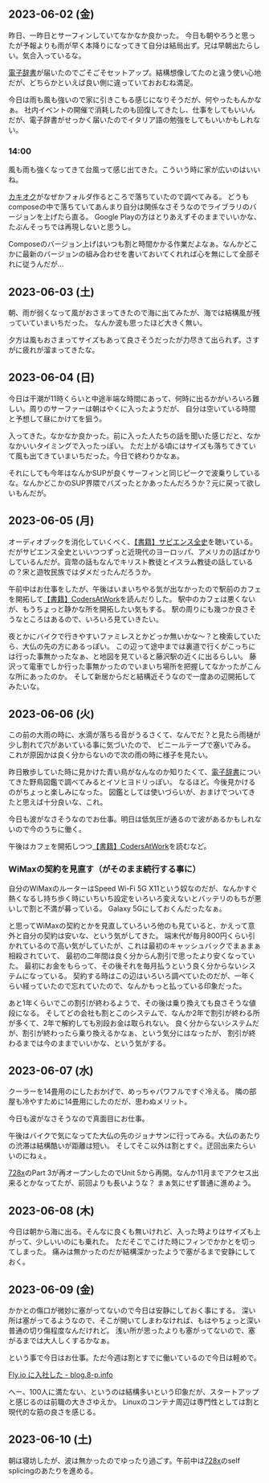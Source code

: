 ## 2023-06-02 (金)

昨日、一昨日とサーフィンしていてなかなか良かった。
今日も朝やろうと思ったが予報よりも雨が早く本降りになってきて自分は結局出ず。兄は早朝出たらしい。気合入っているな。

[電子辞書](%E9%9B%BB%E5%AD%90%E8%BE%9E%E6%9B%B8)が届いたのでごそごそセットアップ。結構想像してたのと違う使い心地だが、どちらかといえば良い側に違っていておおむね満足。

今日は雨も風も強いので家に引きこもる感じになりそうだが、何やったもんかなぁ。
社内イベントの開催で消耗したのも回復してきたし、仕事をしてもいいんだが、電子辞書がせっかく届いたのでイタリア語の勉強をしてもいいかもしれない。

### 14:00

風も雨も強くなってきて台風って感じ出てきた。こういう時に家が広いのはいいね。

[カキオク](%E3%82%AB%E3%82%AD%E3%82%AA%E3%82%AF)がなぜかフォルダ作るところで落ちていたので調べてみる。
どうもcomposeの中で落ちていてあんまり自分は関係なさそうなのでライブラリのバージョンを上げたら直る。
Google Playの方はとりあえずそのままでいいかな、たぶんそっちでは再現しないと思うし。

Composeのバージョン上げはいつも割と時間かかる作業だよなぁ。なんかどこかに最新のバージョンの組み合わせを書いておいてくれれば心を無にして全部それに従うんだが…

## 2023-06-03 (土)

朝、雨が弱くなって風がおさまってきたので海に出てみたが、海では結構風が残っていていまいちだった。
なんか波も思ったほど大きく無い。

夕方は風もおさまってサイズもあって良さそうだったが力尽きて出られず。さすがに疲れが溜まってきたな。

## 2023-06-04 (日)

今日は干潮が11時くらいと中途半端な時間にあって、何時に出るかがいろいろ難しい。周りのサーファーは朝はやくに入ったようだが、
自分は空いている時間と予想して昼にかけてを狙う。

入ってきた。なかなか良かった。前に入った人たちの話を聞いた感じだと、なかなかいいタイミングで入ったっぽい。
ただ上がる頃にはサイズも落ちてきていて風も出てきていまいちだった。今日で終わりかなぁ。

それにしても今年はなんかSUPが良くサーフィンと同じピークで波乗りしているな。なんかどこかのSUP界隈でバズったとかあったんだろうか？元に戻って欲しいもんだが。

## 2023-06-05 (月)

オーディオブックを消化していくべく、[【書籍】サピエンス全史](%E3%80%90%E6%9B%B8%E7%B1%8D%E3%80%91%E3%82%B5%E3%83%94%E3%82%A8%E3%83%B3%E3%82%B9%E5%85%A8%E5%8F%B2)を聴いている。だがサピエンス全史といいつつずっと近現代のヨーロッパ、アメリカの話ばかりしているんだが。貨幣の話もなんでキリスト教徒とイスラム教徒の話しているの？宋と遊牧民族ではダメだったんだろうか。

午前中はお仕事をしたが、午後はいまいちやる気が出なかったので駅前のカフェを開拓して[【書籍】CodersAtWork](%E3%80%90%E6%9B%B8%E7%B1%8D%E3%80%91CodersAtWork)を読んだりした。
駅中のカフェは悪くないが、もうちょっと静かな所を開拓したい気もする。
駅の周りにも幾つか良さそうなところはあるので、いろいろ見ていきたい。

夜とかにバイクで行きやすいファミレスとかどっか無いかな〜？と検索していたら、大仏の先の方にあるっぽい。
この辺って途中までは裏道で行くがこっちには行った事無かったなぁ、と地図を見ていると藤沢駅の近くに出るらしい。
藤沢って電車でしか行った事無かったのでいまいち場所を把握してなかったがこんな所にあったのか。
そして新居からだと結構近そうなので一度あの辺開拓してみたいな。

## 2023-06-06 (火)

この前の大雨の時に、水滴が落ちる音がうるさくて、なんでだ？と見たら雨樋が少し割れて穴があいている事に気づいたので、
ビニールテープで塞いでみる。
これが原因かは良く分からないので次の雨の時に様子を見たい。

昨日散歩していた時に見かけた青い鳥がなんなのか知りたくて、[電子辞書](%E9%9B%BB%E5%AD%90%E8%BE%9E%E6%9B%B8)についてきた野鳥図鑑で調べてみるとイソヒヨドリっぽい。
なるほど。今後見かけるのがちょっと楽しみになった。
図鑑としては使いづらいが、おまけでついてきたと思えば十分良いな、これ。

今日も波がなさそうなのでお仕事。明日は低気圧が通るので波があるかもしれないので今のうちに働く。

午後はカフェを開拓しつつ[【書籍】CodersAtWork](%E3%80%90%E6%9B%B8%E7%B1%8D%E3%80%91CodersAtWork)を読むなど。

### WiMaxの契約を見直す（がそのまま続行する事に）

自分のWiMaxのルーターはSpeed Wi-Fi 5G X11という奴なのだが、なんかすぐ熱くなるし持ち歩く時にいちいち設定をいろいろ変えないとバッテリのもちが悪いしで割と不満が募っている。
Galaxy 5Gにしておくんだったなぁ。

と思ってWiMaxの契約とかを見直していろいろ他のも見ていると、かえって意外と自分の契約は安いな、という気がしてきた。
端末代が毎月800円くらい引かれているので高い気がしていたが、これは最初のキャッシュバックでまぁまぁ相殺されていて、
最初の二年間は良く分からん割引で思ったより安くなっていた。
最初にお金をもらって、その後それを毎月払うという良く分からないシステムになっている。
契約する時はこの辺はいろいろ調べていたのだが、一年くらい経っていたので忘れていたので、なんかもっと払っている印象だった。

あと1年くらいでこの割引が終わるようで、その後は乗り換えても良さそうな値段になる。
そしてどの会社も割とこのシステムで、なんか2年で割引が終わる所が多くて、2年で解約しても別段お金は取られない。
良く分からないシステムだが、割引が終わったら乗り換えるかなぁ、という気分にはなったが、
割引が終わるまでは今のままでいいかな、という気がする。

## 2023-06-07 (水)

クーラーを14畳用のにしたおかげで、めっちゃパワフルですぐ冷える。
隣の部屋も冷やすために14畳用にしたのだが、思わぬメリット。

今日も波がなさそうなので真面目にお仕事。

午後はバイクで気になってた大仏の先のジョナサンに行ってみる。大仏のあたりの渋滞は結構酷いが距離は短い。
そしてそこ以外は割とすぐ。迂回出来たらいいのにねぇ。

[728x](728x)のPart 3が再オープンしたのでUnit 5から再開。なんか11月までアクセス出来るとかなってたが、前回よりも長いような？
まぁ気にせず普通に進めよう。

## 2023-06-08 (木)

今日は朝から海に出る。そんなに良くも無いけれど、入った時よりはサイズも上がって、少しいいのにも乗れた。
ただそこでこけた時にフィンでかかとを切ってしまった。
痛みは無かったのだが結構深かったようで塞がるまで安静にしておく。

## 2023-06-09 (金)

かかとの傷口が微妙に塞がってないので今日は安静にしておく事にする。
深い所は塞がってるようなので、そこが開いてしまわなければ、もはやちょっと深い普通の切り傷程度なんだけれど。
浅い所が思ったよりも塞がってないので、塞がるまでは大人しくするかなぁ。

という事で今日はお仕事。ただ今週は割とすでに働いているので今日は軽めで。

[Fly.io に入社した - blog.8-p.info](https://blog.8-p.info/ja/2023/06/09/fly-io/)

へー、100人に満たない、というのは結構多いという印象だが、スタートアップと感じるのは前職の大きさゆえか。
Linuxのコンテナ周辺は専門性としては割と現代的な筋の良さを感じる。


## 2023-06-10 (土)

朝は寝坊したが、波は無かったのでゆったり過ごす。午前中は[728x](728x)のself splicingのあたりを進める。